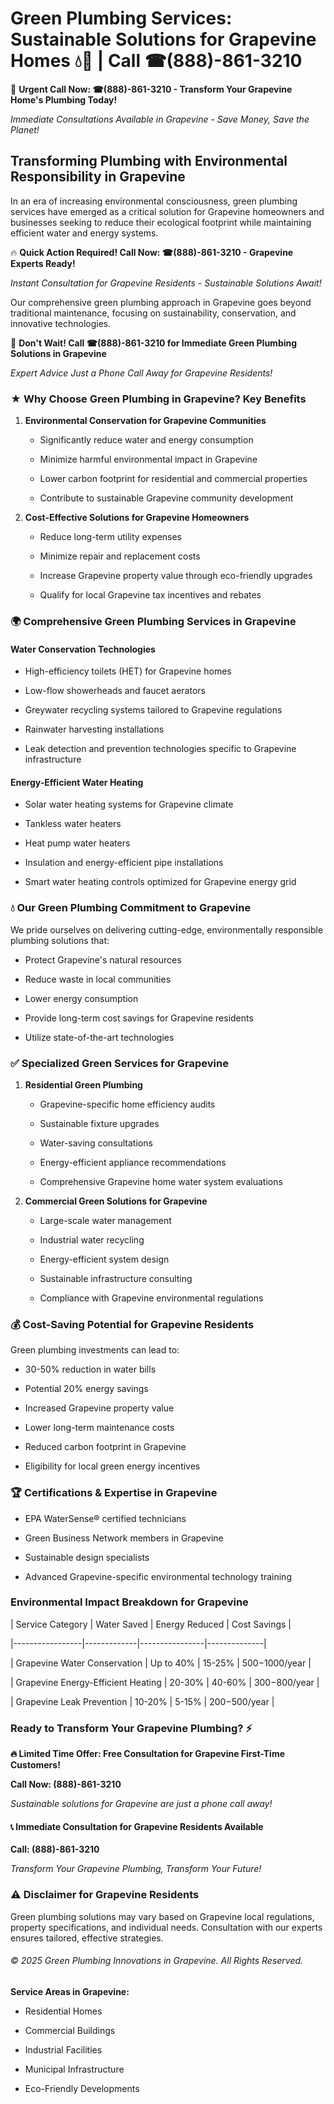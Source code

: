 # Green Plumbing Services: Sustainable Solutions for Grapevine Homes 💧🌿 | Call ☎(888)-861-3210

🚨 **Urgent Call Now: ☎(888)-861-3210 - Transform Your Grapevine Home's Plumbing Today!**
*Immediate Consultations Available in Grapevine - Save Money, Save the Planet!*

## Transforming Plumbing with Environmental Responsibility in Grapevine

In an era of increasing environmental consciousness, green plumbing services have emerged as a critical solution for Grapevine homeowners and businesses seeking to reduce their ecological footprint while maintaining efficient water and energy systems. 

🔥 **Quick Action Required! Call Now: ☎(888)-861-3210 - Grapevine Experts Ready!**
*Instant Consultation for Grapevine Residents - Sustainable Solutions Await!*

Our comprehensive green plumbing approach in Grapevine goes beyond traditional maintenance, focusing on sustainability, conservation, and innovative technologies.

🚨 **Don't Wait! Call ☎(888)-861-3210 for Immediate Green Plumbing Solutions in Grapevine**
*Expert Advice Just a Phone Call Away for Grapevine Residents!*

### ★ Why Choose Green Plumbing in Grapevine? Key Benefits

1. **Environmental Conservation for Grapevine Communities** 
   - Significantly reduce water and energy consumption
   - Minimize harmful environmental impact in Grapevine
   - Lower carbon footprint for residential and commercial properties
   - Contribute to sustainable Grapevine community development

2. **Cost-Effective Solutions for Grapevine Homeowners** 
   - Reduce long-term utility expenses
   - Minimize repair and replacement costs
   - Increase Grapevine property value through eco-friendly upgrades
   - Qualify for local Grapevine tax incentives and rebates

### 🌍 Comprehensive Green Plumbing Services in Grapevine

#### Water Conservation Technologies
- High-efficiency toilets (HET) for Grapevine homes
- Low-flow showerheads and faucet aerators
- Greywater recycling systems tailored to Grapevine regulations
- Rainwater harvesting installations
- Leak detection and prevention technologies specific to Grapevine infrastructure

#### Energy-Efficient Water Heating
- Solar water heating systems for Grapevine climate
- Tankless water heaters
- Heat pump water heaters
- Insulation and energy-efficient pipe installations
- Smart water heating controls optimized for Grapevine energy grid

### 💧 Our Green Plumbing Commitment to Grapevine

We pride ourselves on delivering cutting-edge, environmentally responsible plumbing solutions that:
- Protect Grapevine's natural resources
- Reduce waste in local communities
- Lower energy consumption
- Provide long-term cost savings for Grapevine residents
- Utilize state-of-the-art technologies

### ✅ Specialized Green Services for Grapevine

1. **Residential Green Plumbing**
   - Grapevine-specific home efficiency audits
   - Sustainable fixture upgrades
   - Water-saving consultations
   - Energy-efficient appliance recommendations
   - Comprehensive Grapevine home water system evaluations

2. **Commercial Green Solutions for Grapevine**
   - Large-scale water management
   - Industrial water recycling
   - Energy-efficient system design
   - Sustainable infrastructure consulting
   - Compliance with Grapevine environmental regulations

### 💰 Cost-Saving Potential for Grapevine Residents

Green plumbing investments can lead to:
- 30-50% reduction in water bills
- Potential 20% energy savings
- Increased Grapevine property value
- Lower long-term maintenance costs
- Reduced carbon footprint in Grapevine
- Eligibility for local green energy incentives

### 🏆 Certifications & Expertise in Grapevine

- EPA WaterSense® certified technicians
- Green Business Network members in Grapevine
- Sustainable design specialists
- Advanced Grapevine-specific environmental technology training

### Environmental Impact Breakdown for Grapevine

| Service Category | Water Saved | Energy Reduced | Cost Savings |
|-----------------|-------------|----------------|--------------|
| Grapevine Water Conservation | Up to 40% | 15-25% | $500-$1000/year |
| Grapevine Energy-Efficient Heating | 20-30% | 40-60% | $300-$800/year |
| Grapevine Leak Prevention | 10-20% | 5-15% | $200-$500/year |

### Ready to Transform Your Grapevine Plumbing? ⚡

**🔥 Limited Time Offer: Free Consultation for Grapevine First-Time Customers!**

**Call Now: (888)-861-3210**
*Sustainable solutions for Grapevine are just a phone call away!*

#### 📞 Immediate Consultation for Grapevine Residents Available

**Call: (888)-861-3210**
*Transform Your Grapevine Plumbing, Transform Your Future!*

### ⚠️ Disclaimer for Grapevine Residents

Green plumbing solutions may vary based on Grapevine local regulations, property specifications, and individual needs. Consultation with our experts ensures tailored, effective strategies.

###### © 2025 Green Plumbing Innovations in Grapevine. All Rights Reserved.

**Service Areas in Grapevine:** 
- Residential Homes
- Commercial Buildings
- Industrial Facilities
- Municipal Infrastructure
- Eco-Friendly Developments